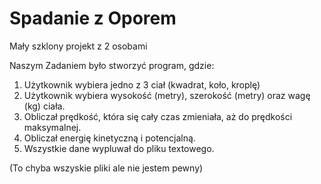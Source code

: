 # Spadanie z Oporem
Mały szklony projekt z 2 osobami

Naszym Zadaniem było stworzyć program, gdzie:
1. Użytkownik wybiera jedno z 3 ciał (kwadrat, koło, kroplę)
2. Użytkownik wybiera wysokość (metry), szerokość (metry) oraz wagę (kg) ciała.
3. Obliczał prędkość, która się cały czas zmieniała, aż do prędkości maksymalnej.
4. Obliczał energię kinetyczną i potencjalną.
5. Wszystkie dane wypluwał do pliku textowego.

(To chyba wszyskie pliki ale nie jestem pewny)
